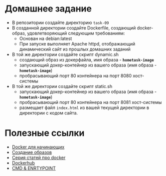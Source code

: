 # Домашнее задание

- В репозитории создайте директорию `task-09`
- В созданной директории создайте Dockerfile, создающий docker-образ, удовлетворяющий следующим требованиям:
  - Основан на debian:latest
  - При запуске выполняет Apache httpd, отображающий динамический сайт из прошлых домашних заданий
- В той же директории создайте скрипт dynamic.sh
  - создающий образ из докерфайла, имя образа - **`hometask-image`**
  - запускающий докер-контейнер из вашего образа (имя образа - **`hometask-image`**) 
  - пробрасывающий порт 80 контейнера на порт 8080 хост-системы
- В той же директории создайте скрипт static.sh
  - запускающий докер-контейнер из вашего образа (имя образа - **`hometask-image`**)
  - пробрасывающий порт 80 контейнера на порт 8081 хост-системы
  - размещает файл `index.html` из вашей текущей директории в директории c кодом сайта.

# Полезные ссылки

- [Docker для начинающих](https://docker-curriculum.com/)
- [Создание образов](https://docs.docker.com/engine/reference/builder)
- [Серия статей про docker](https://habr.com/ru/company/ruvds/blog/438796/)
- [Dockerhub](https://hub.docker.com/)
- [CMD \& ENRTYPOINT](https://habr.com/ru/company/southbridge/blog/329138/)



